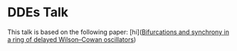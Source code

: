 # DDEs Talk

This talk is based on the following paper: [hi]([Bifurcations and synchrony in a ring of delayed Wilson–Cowan oscillators](https://royalsocietypublishing.org/doi/10.1098/rspa.2023.0313))
